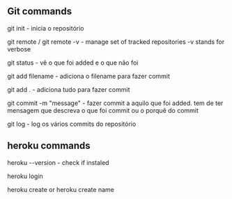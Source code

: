 ## Git commands

git init - inicia o repositório

git remote / git remote -v  - manage set of tracked repositories  -v stands for verbose

git status - vê o que foi added e o que não foi

git add filename - adiciona o filename para fazer commit

git add . - adiciona tudo para fazer commit

git commit -m "message" - fazer commit a aquilo que foi added. tem de ter mensagem que descreva o que foi commit ou o porquê do commit

git log - log os vários commits do repositório



## heroku commands

heroku --version - check if instaled

heroku login

heroku create or heroku create name
